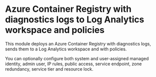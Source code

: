 # Azure Container Registry with diagnostics logs to Log Analytics workspace and policies

This module deploys an Azure Container Registry with diagnostics logs, sends them to a Log Analytics workspace and with policies. 

You can optionally configure both system and user-assigned managed identity, admin user, IP rules, public access, service endpoint, zone redundancy, service tier and resource lock. 